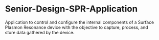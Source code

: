 # Senior-Design-SPR-Application
Application to control and configure the internal components of a Surface Plasmon Resonance device with the objective to capture, process, and store data gathered by the device.
